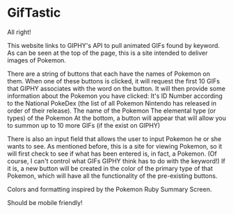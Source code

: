 # GifTastic

All right!

This website links to GIPHY's API to pull animated GIFs found by keyword.
As can be seen at the top of the page, this is a site intended to deliver images of Pokemon.

There are a string of buttons that each have the names of Pokemon on them.
When one of these buttons is clicked, it will request the first 10 GIFs that GIPHY associates with the word on the button.
It will then provide some information about the Pokemon you have clicked: 
    It's ID Number according to the National PokeDex (the list of all Pokemon Nintendo has released in order of their release).
    The name of the Pokemon
    The elemental type (or types) of the Pokemon
At the bottom, a button will appear that will allow you to summon up to 10 more GIFs (if the exist on GIPHY)

There is also an input field that allows the user to input Pokemon he or she wants to see.
As mentioned before, this is a site for viewing Pokemon, so it will first check to see if what has been entered is, in fact, a Pokemon.
(Of course, I can't control what GIFs GIPHY think has to do with the keyword!)
If it is, a new button will be created in the color of the primary type of that Pokemon, which will have all the functionality of the pre-existing buttons.

Colors and formatting inspired by the Pokemon Ruby Summary Screen.

Should be mobile friendly!